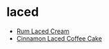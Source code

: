 # laced

 * [Rum Laced Cream](index/r/rum-laced-cream-927.json)
 * [Cinnamon Laced Coffee Cake](index/c/cinnamon-laced-coffee-cake.json)
